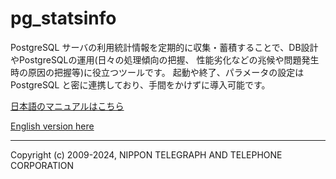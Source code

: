 # pg_statsinfo

PostgreSQL サーバの利用統計情報を定期的に収集・蓄積することで、DB設計やPostgreSQLの運用(日々の処理傾向の把握、 性能劣化などの兆候や問題発生時の原因の把握等)に役立つツールです。
起動や終了、パラメータの設定は PostgreSQL と密に連携しており、手間をかけずに導入可能です。

[日本語のマニュアルはこちら](/doc/pg_statsinfo-ja.md)

[English version here](/doc/pg_statsinfo.md)

-----
Copyright (c) 2009-2024, NIPPON TELEGRAPH AND TELEPHONE CORPORATION
